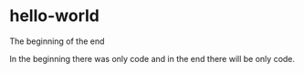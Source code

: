# hello-world
The beginning of the end

In the beginning there was only code and in the end there will be only code.
